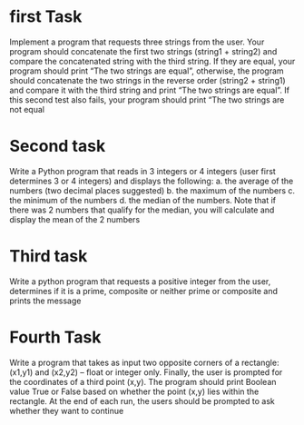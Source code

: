 # first Task
Implement a program that requests three strings from the user. Your program should concatenate the first two strings (string1 + string2) and compare the concatenated string with the third string. If they are equal, your program should print “The two strings are equal”, otherwise, the program should concatenate the two strings in the reverse order (string2 + string1) and compare it with the third string and print “The two strings are equal”. If this second test also fails, your program should print “The two strings are not equal

# Second task
Write a Python program that reads in 3 integers or 4 integers (user first determines 3 or 4 integers) and displays the following: 
a.	the average of the numbers (two decimal places suggested) 
b.	the maximum of the numbers 
c.	the minimum of the numbers 
d.	the median of the numbers. Note that if there was 2 numbers that qualify for the median, you will calculate and display the mean of the 2 numbers 


# Third task
Write a python program that requests a positive integer from the user, determines if it is a prime, composite or neither prime or composite and prints the message

# Fourth Task
Write a program that takes as input two opposite corners of a rectangle: (x1,y1) and (x2,y2) – float or integer only. Finally, the user is prompted for the coordinates of a third point (x,y). The program should print Boolean value True or False based on whether the point (x,y) lies within the rectangle. At the end of each run, the users should be prompted to ask whether they want to continue
